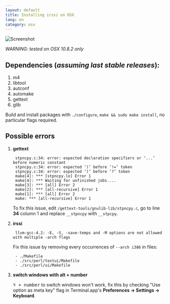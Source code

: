 ```yaml
---
layout: default
title: Installing irssi on OSX
lang: en
category: osx
---
```


![Screenshot](/img/posts/screenshot_irssi.png)

_WARNING: tested on OSX 10.8.2 only_

## Dependencies (_assuming last stable releases_):

1. m4
2. libtool
3. autconf
4. automake
5. gettext
6. glib

Build and install packages with `./configure`, `make && sudo make install`, no particular flags required.


## Possible errors

1. **gettext**     

		stpncpy.c:34: error: expected declaration specifiers or ‘...’ before numeric constant
		stpncpy.c:34: error: expected ‘)’ before ‘!=’ token
		stpncpy.c:34: error: expected ‘)’ before ‘?’ token
		make[4]: *** [stpncpy.lo] Error 1
		make[4]: *** Waiting for unfinished jobs....
		make[3]: *** [all] Error 2
		make[2]: *** [all-recursive] Error 1
		make[1]: *** [all] Error 2
		make: *** [all-recursive] Error 1
 
 	To fix this issue, edit `/gettext-tools/gnulib-lib/stpncpy.c`, go to line **34** column 1 and replace `__stpncpy` with `__stpcpy`.

 

2. **irssi**  
  
		llvm-gcc-4.2: -E, -S, -save-temps and -M options are not allowed with multiple -arch flags
		
	Fix this issue by removing every occurrences of `--arch i386` in files:
	
		- ./Makefile
		- ./src/perl/textui/Makefile
		- ./src/perl/ui/Makefile 

3. **switch windows with alt + number**

	<kbd>&#x2325; + number</kbd> to switch windows won't work, fix this by checking "Use option as meta key" flag in Terminal.app's **Preferences -> Settings -> Keyboard**. 

